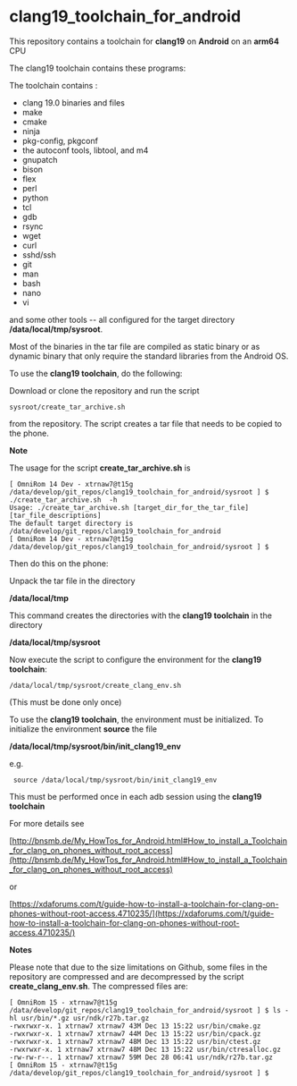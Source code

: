 # clang19_toolchain_for_android
This repository contains a toolchain for **clang19** on **Android** on an **arm64** CPU

The clang19 toolchain contains these programs:

The toolchain contains :

- clang 19.0 binaries and files
- make
- cmake
- ninja
- pkg-config, pkgconf
- the autoconf tools, libtool, and m4
- gnupatch
- bison
- flex
- perl
- python
- tcl
- gdb
- rsync
- wget
- curl
- sshd/ssh
- git
- man
- bash
- nano
- vi

and some other tools -- all configured for the target directory **/data/local/tmp/sysroot**.

Most of the binaries in the tar file are compiled as static binary or as dynamic binary that only require the standard libraries from the Android OS.


To use the **clang19 toolchain**, do the following:

Download or clone the repository and run the script 
```
sysroot/create_tar_archive.sh
```
from the repository. The script creates a tar file that needs to be copied to the phone.

**Note**

The usage for the script **create_tar_archive.sh** is
```
[ OmniRom 14 Dev - xtrnaw7@t15g /data/develop/git_repos/clang19_toolchain_for_android/sysroot ] $   ./create_tar_archive.sh  -h
Usage: ./create_tar_archive.sh [target_dir_for_the_tar_file] [tar_file_descriptions]
The default target directory is /data/develop/git_repos/clang19_toolchain_for_android
[ OmniRom 14 Dev - xtrnaw7@t15g /data/develop/git_repos/clang19_toolchain_for_android/sysroot ] $ 
```


Then do this on the phone:

Unpack the tar file in the directory

**/data/local/tmp**

This command creates the directories with the **clang19 toolchain** in the directory 

**/data/local/tmp/sysroot**


Now execute the script to configure the environment for the  **clang19 toolchain**:
```
/data/local/tmp/sysroot/create_clang_env.sh
```
(This must be done only once)

To use the  **clang19 toolchain**, the environment must be initialized.
To initialize the environment **source** the file

**/data/local/tmp/sysroot/bin/init_clang19_env**

e.g.
```
 source /data/local/tmp/sysroot/bin/init_clang19_env
```

This must be performed once in each adb session using the **clang19 toolchain**

For more details see 

[http://bnsmb.de/My_HowTos_for_Android.html#How_to_install_a_Toolchain_for_clang_on_phones_without_root_access](http://bnsmb.de/My_HowTos_for_Android.html#How_to_install_a_Toolchain_for_clang_on_phones_without_root_access)

or

[https://xdaforums.com/t/guide-how-to-install-a-toolchain-for-clang-on-phones-without-root-access.4710235/](https://xdaforums.com/t/guide-how-to-install-a-toolchain-for-clang-on-phones-without-root-access.4710235/)

**Notes**

Please note that due to the size limitations on Github, some files in the repository are compressed and are decompressed by the script **create_clang_env.sh**. The compressed files are:

```
[ OmniRom 15 - xtrnaw7@t15g /data/develop/git_repos/clang19_toolchain_for_android/sysroot ] $ ls -hl usr/bin/*.gz usr/ndk/r27b.tar.gz 
-rwxrwxr-x. 1 xtrnaw7 xtrnaw7 43M Dec 13 15:22 usr/bin/cmake.gz
-rwxrwxr-x. 1 xtrnaw7 xtrnaw7 44M Dec 13 15:22 usr/bin/cpack.gz
-rwxrwxr-x. 1 xtrnaw7 xtrnaw7 48M Dec 13 15:22 usr/bin/ctest.gz
-rwxrwxr-x. 1 xtrnaw7 xtrnaw7 48M Dec 13 15:22 usr/bin/ctresalloc.gz
-rw-rw-r--. 1 xtrnaw7 xtrnaw7 59M Dec 28 06:41 usr/ndk/r27b.tar.gz
[ OmniRom 15 - xtrnaw7@t15g /data/develop/git_repos/clang19_toolchain_for_android/sysroot ] $ 


```

